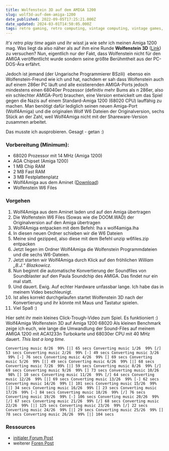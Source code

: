 ```yaml
---
title: Wolfenstein 3D auf dem AMIGA 1200
slug: wolf3d-auf-dem-amiga-1200
date_published: 2022-09-05T17:25:21.000Z
date_updated: 2024-03-01T14:50:05.000Z
tags: retro gaming, retro computing, vintage computing, vintage games, wolfenstein 3d, wolf3d, wolf4amiga
---
```


*It's retro play time* again und ihr wisst ja wie sehr ich meinen Amiga 1200 mag. Was liegt da also näher als auf ihm eine Runde **Wolfenstein 3D** ([Link](https://de.wikipedia.org/wiki/Wolfenstein_3D)) zu versuchen? Nun, eigentlich nur der Fakt, dass Wolfenstein nicht für den AMIGA veröffentlicht wurde sondern seine größte Berühmtheit aus der PC-DOS-Ära erfährt.

Jedoch ist jemand (der Ungarische Programmierer BSzili)  ebenso ein Wolfenstein-Freund wie ich und hat, nachdem er sah dass Wolfenstein auch auf einem 286er PC läuft und alle existierenden AMIGA-Ports jedoch mindestens einen 68040er Prozessor (definitiv mehr Bums als n 286er, also ein schlechter AMIGA-Port) brauchen, eine Version entwickelt um das Spiel gegen die Nazis auf einem Standard-Amiga 1200 (68020 CPU) lauffähig zu machen. Man benötigt dafür lediglich seinen neuen Amiga-Port (Wolf4Amiga) und die originalen Wolf W6 Dateien der Originalversion, sechs Stück an der Zahl, weil Wolf4Amiga nicht mit der Shareware-Version zusammen arbeitet. 

Das musste ich ausprobieren. Gesagt - getan :)

### Vorbereitung (Minimum):

- 68020 Prozessor mit 14 MHz (Amiga 1200)
- AGA Chipset (Amiga 1200)
- 1 MB Chip RAM
- 2 MB Fast RAM
- 3 MB Festplattenplatz
- Wolf4Amiga aus dem Aminet ([Download](http://aminet.net/package/game/shoot/wolf4amiga))
- Wolfenstein W6 Files 

### Vorgehen

1. Wolf4Amiga aus dem Aminet laden und auf den Amiga übertragen
2. Die Wolfenstein W6 Files (Sowas wie die DOOM.WAD) der Originalversion auf den Amiga übertragen
3. Wolf4Amiga entpacken mit dem Befehl: lha x wolf4amiga.lha
4. In diesen neuen Ordner schieben wir die W6 Dateien
5. Meine sind gezipped, also diese mit dem Befehl unzip w6files.zip entpacken
6. Jetzt liegen im Ordner Wolf4Amiga die Wolfenstein Programmdateien und die sechs W6-Dateien.
7. Jetzt starten wir Wolf4Amiga durch Klick auf den fröhlichen *William „B.J.“ Blazkowicz.*
8. Nun beginnt die automatische Konvertierung der Soundfiles von Soundblaster auf den Paula Soundchip des AMIGA. Das findet nur ein mal statt.
9. Und dauert. Ewig. Auf echter Hardware unfassbar lange. Ich habe das in meinem Video beschleunigt.
10. Ist alles korrekt durchgelaufen startet Wolfenstein 3D nach der Konvertierung und ihr könnte mit Maus und Tastatur spielen.
11. Viel Spaß :)

Hier seht ihr mein kleines Click-Trough-Video zum Spiel. Es funktioniert :) 
Wolf4Amiga Wolfenstein 3D auf Amiga 1200 68020
Als kleinen Benchmark zeige ich euch, wie lange die Umwandlung der Sound-Files auf meinem AMIGA 1200 mit ACA1233n Turbokarte und 68030er CPU mit 40 MHz dauert. *This last a long time.*

`Converting music 0/26  99% [|] 65 secs
Converting music 1/26  99% [/] 53 secs
Converting music 2/26  99% [-] 49 secs
Converting music 3/26  99% [-] 76 secs
Converting music 4/26  99% [] 69 secs
Converting music 5/26  99% [|] 49 secs
Converting music 6/26  99% [|] 68 secs
Converting music 7/26  99% [|] 59 secs
Converting music 8/26  99% [/] 69 secs
Converting music 9/26  99% [] 73 secs
Converting music 10/26  98% [] 10 secs
Converting music 11/26  99% [/] 64 secs
Converting music 12/26  99% [|] 69 secs
Converting music 13/26  99% [-] 62 secs
Converting music 14/26  99% [] 101 secs
Converting music 15/26  99% [|] 34 secs
Converting music 16/26  99% [] 23 secs
Converting music 17/26  99% [-] 84 secs
Converting music 18/26  99% [/] 76 secs
Converting music 19/26  99% [-] 106 secs
Converting music 20/26  99% [/] 67 secs
Converting music 21/26  99% [/] 68 secs
Converting music 22/26  99% [|] 125 secs
Converting music 23/26  99% [/] 22 secs
Converting music 24/26  99% [|] 29 secs
Converting music 25/26  99% [] 78 secs
Converting music 26/26  99% [|] 104 secs`

### Ressources

- [initialer Forum Post](http://eab.abime.net/showthread.php?t=110019)
- weiterer [Foren Post](https://gamesnostalgia.com/download/wolfenstein-3d/4734?t=46570730)
